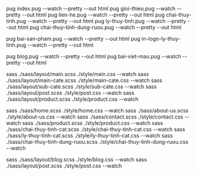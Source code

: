 <!-- - Convert to HTML - -->

pug index.pug --watch --pretty --out html
pug gioi-thieu.pug --watch --pretty --out html
pug lien-he.pug --watch --pretty --out html
pug chai-thuy-tinh.pug --watch --pretty --out html
pug ly-thuy-tinh.pug --watch --pretty --out html
pug chai-thuy-tinh-dung-ruou.pug --watch --pretty --out html

pug bai-san-pham.pug --watch --pretty --out html
pug in-logo-ly-thuy-tinh.pug --watch --pretty --out html

pug blog.pug --watch --pretty --out html
pug bai-viet-mau.pug --watch --pretty --out html

<!-- - Convert to CSS - -->

sass ./sass/layout/main.scss ./style/main.css --watch
sass ./sass/layout/main-cate.scss ./style/main-cate.css --watch
sass ./sass/layout/sub-cate.scss ./style/sub-cate.css --watch
sass ./sass/layout/post.scss ./style/post.css --watch
sass ./sass/layout/product.scss ./style/product.css --watch

sass ./sass/home.scss ./style/home.css --watch
sass ./sass/about-us.scss ./style/about-us.css --watch
sass ./sass/contact.scss ./style/contact.css --watch
sass ./sass/product.scss ./style/product.css --watch
sass ./sass/chai-thuy-tinh-cat.scss ./style/chai-thuy-tinh-cat.css --watch
sass ./sass/ly-thuy-tinh-cat.scss ./style/ly-thuy-tinh-cat.css --watch
sass ./sass/chai-thuy-tinh-dung-ruou.scss ./style/chai-thuy-tinh-dung-ruou.css --watch

<!-- - Blog CSS - -->

sass ./sass/layout/blog.scss ./style/blog.css --watch
sass ./sass/layout/post.scss ./style/post.css --watch
